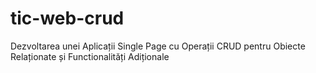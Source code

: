 # tic-web-crud
Dezvoltarea unei Aplicații Single Page cu Operații CRUD pentru Obiecte Relaționate și Functionalități Adiționale
